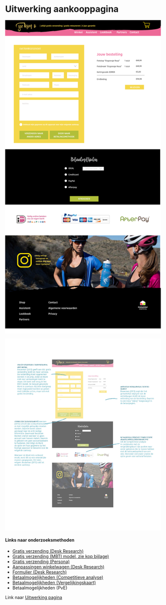 # Uitwerking aankooppagina

![Figuur 28a \| Aankooppagina](../.gitbook/assets/gegevens.png)

![Figuur 28b \| Aankooppagina met toelichting](../.gitbook/assets/aankoop001.jpg)

#### Links naar onderzoeksmethoden

* [Gratis verzending \(Desk Research\)](https://kpmelzakkers.gitbook.io/cyclismo-product-biografie/deelvraag-1/deelvraag-2-or-hoe-moet-de-online-omgeving-ingericht-worden/subvraag-1-or-hoe-moeten-artikelen-aangeboden-worden-zodat-het-aantrekkelijk-is-deze-aan-te-schaffen)
* [Gratis verzending \(MBTI model, zie kop bijlage\)](https://kpmelzakkers.gitbook.io/cyclismo-product-biografie/deelvraag-1/deelvraag-5-or-hoe-kan-de-site-voor-iedere-stakeholder-gebruiksvriendelijk-zijn/subvraag-1-or-wie-zijn-de-stakeholders-en-wat-zijn-hun-wensen/vragenlijst)
* [Gratis verzending \(Persona\)](https://kpmelzakkers.gitbook.io/cyclismo-product-biografie/deelvraag-1/deelvraag-5-or-hoe-kan-de-site-voor-iedere-stakeholder-gebruiksvriendelijk-zijn/subvraag-1-or-wie-zijn-de-stakeholders-en-wat-zijn-hun-wensen/personas)
* [Aanpassingen winkelwagen \(Desk Research\)](https://kpmelzakkers.gitbook.io/cyclismo-product-biografie/deelvraag-1/deelvraag-2-or-hoe-moet-de-online-omgeving-ingericht-worden/subvraag-1-or-hoe-moeten-artikelen-aangeboden-worden-zodat-het-aantrekkelijk-is-deze-aan-te-schaffen)
* [Formulier \(Desk Research\)](https://kpmelzakkers.gitbook.io/cyclismo-product-biografie/deelvraag-1/deelvraag-2-or-hoe-moet-de-online-omgeving-ingericht-worden/subvraag-1-or-hoe-moeten-artikelen-aangeboden-worden-zodat-het-aantrekkelijk-is-deze-aan-te-schaffen)
* [Betaalmogelijkheden \(Competitieve analyse\)](https://kpmelzakkers.gitbook.io/cyclismo-product-biografie/deelvraag-1/deelvraag-1-or-wat-zorgt-ervoor-dat-de-webshop-voor-dames-wielerkleding-betrouwbaar-is-en-overkomt/subvraag-1-en-2-or-wat-is-een-geen-goed-voorbeeld-van-een-betrouwbare-site-en-waarom/competitieve-analyse)
* [Betaalmogelijkheden \(Vergelijkingskaart\)](https://kpmelzakkers.gitbook.io/cyclismo-product-biografie/deelvraag-1/deelvraag-1-or-wat-zorgt-ervoor-dat-de-webshop-voor-dames-wielerkleding-betrouwbaar-is-en-overkomt/subvraag-1-en-2-or-wat-is-een-geen-goed-voorbeeld-van-een-betrouwbare-site-en-waarom/vergelijkingskaart)
* Betaalmogelijkheden \(PvE\)

Link naar [Uitwerking pagina](https://kpmelzakkers.gitbook.io/cyclismo-product-biografie/deelvraag-1/deelvraag-6-or-hoe-gaat-de-vormgeving-van-de-webshop-eruit-zien/subvraag-3-or-hoe-sluiten-de-webshop-en-de-kleding-bij-elkaar-aan-1/uitwerking-aankooppagina)

